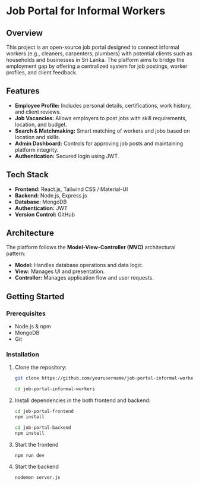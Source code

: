 # Job Portal for Informal Workers

## Overview
This project is an open-source job portal designed to connect informal workers (e.g., cleaners, carpenters, plumbers) with potential clients such as households and businesses in Sri Lanka. The platform aims to bridge the employment gap by offering a centralized system for job postings, worker profiles, and client feedback.

## Features
- **Employee Profile:** Includes personal details, certifications, work history, and client reviews.
- **Job Vacancies:** Allows employers to post jobs with skill requirements, location, and budget.
- **Search & Matchmaking:** Smart matching of workers and jobs based on location and skills.
- **Admin Dashboard:** Controls for approving job posts and maintaining platform integrity.
- **Authentication:** Secured login using JWT.

## Tech Stack
- **Frontend:** React.js, Tailwind CSS / Material-UI
- **Backend:** Node.js, Express.js
- **Database:** MongoDB
- **Authentication:** JWT
- **Version Control:** GitHub

## Architecture
The platform follows the **Model-View-Controller (MVC)** architectural pattern:
- **Model:** Handles database operations and data logic.
- **View:** Manages UI and presentation.
- **Controller:** Manages application flow and user requests.

## Getting Started

### Prerequisites
- Node.js & npm
- MongoDB
- Git

### Installation
1. Clone the repository:
   ```bash
   git clone https://github.com/yourusername/job-portal-informal-workers.git

   cd job-portal-informal-workers
   ```

2. Install dependencies in the both frontend and backend:
   ```bash
   cd job-portal-frontend
   npm install

   cd job-portal-backend
   npm install
   ```

3. Start the frontend
   ```
   npm run dev
   ```

4. Start the backend
   ``` 
   nodemon server.js
   ```


